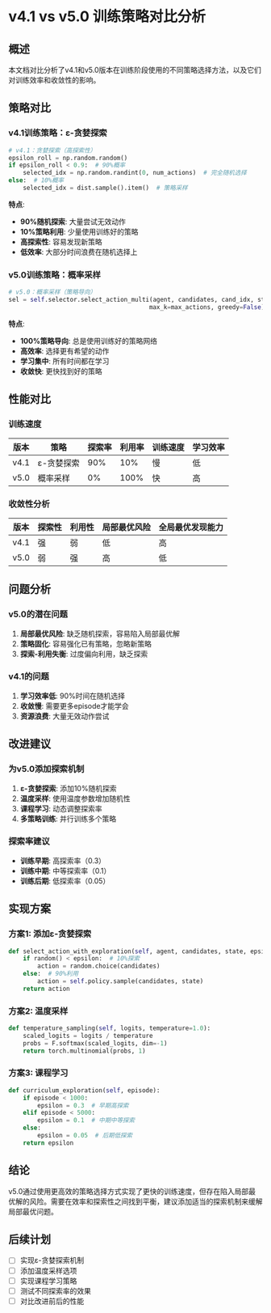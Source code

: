 # v4.1 vs v5.0 训练策略对比分析

## 概述
本文档对比分析了v4.1和v5.0版本在训练阶段使用的不同策略选择方法，以及它们对训练效率和收敛性的影响。

## 策略对比

### v4.1训练策略：ε-贪婪探索
```python
# v4.1：贪婪探索（高探索性）
epsilon_roll = np.random.random()
if epsilon_roll < 0.9:  # 90%概率
    selected_idx = np.random.randint(0, num_actions)  # 完全随机选择
else:  # 10%概率
    selected_idx = dist.sample().item()  # 策略采样
```

**特点**:
- **90%随机探索**: 大量尝试无效动作
- **10%策略利用**: 少量使用训练好的策略
- **高探索性**: 容易发现新策略
- **低效率**: 大部分时间浪费在随机选择上

### v5.0训练策略：概率采样
```python
# v5.0：概率采样（策略导向）
sel = self.selector.select_action_multi(agent, candidates, cand_idx, state, 
                                       max_k=max_actions, greedy=False)  # 概率采样
```

**特点**:
- **100%策略导向**: 总是使用训练好的策略网络
- **高效率**: 选择更有希望的动作
- **学习集中**: 所有时间都在学习
- **收敛快**: 更快找到好的策略

## 性能对比

### 训练速度
| 版本 | 策略 | 探索率 | 利用率 | 训练速度 | 学习效率 |
|------|------|--------|--------|----------|----------|
| v4.1 | ε-贪婪探索 | 90% | 10% | 慢 | 低 |
| v5.0 | 概率采样 | 0% | 100% | 快 | 高 |

### 收敛性分析
| 版本 | 探索性 | 利用性 | 局部最优风险 | 全局最优发现能力 |
|------|--------|--------|--------------|------------------|
| v4.1 | 强 | 弱 | 低 | 高 |
| v5.0 | 弱 | 强 | 高 | 低 |

## 问题分析

### v5.0的潜在问题
1. **局部最优风险**: 缺乏随机探索，容易陷入局部最优解
2. **策略固化**: 容易强化已有策略，忽略新策略
3. **探索-利用失衡**: 过度偏向利用，缺乏探索

### v4.1的问题
1. **学习效率低**: 90%时间在随机选择
2. **收敛慢**: 需要更多episode才能学会
3. **资源浪费**: 大量无效动作尝试

## 改进建议

### 为v5.0添加探索机制
1. **ε-贪婪探索**: 添加10%随机探索
2. **温度采样**: 使用温度参数增加随机性
3. **课程学习**: 动态调整探索率
4. **多策略训练**: 并行训练多个策略

### 探索率建议
- **训练早期**: 高探索率（0.3）
- **训练中期**: 中等探索率（0.1）
- **训练后期**: 低探索率（0.05）

## 实现方案

### 方案1: 添加ε-贪婪探索
```python
def select_action_with_exploration(self, agent, candidates, state, epsilon=0.1):
    if random() < epsilon:  # 10%探索
        action = random.choice(candidates)
    else:  # 90%利用
        action = self.policy.sample(candidates, state)
    return action
```

### 方案2: 温度采样
```python
def temperature_sampling(self, logits, temperature=1.0):
    scaled_logits = logits / temperature
    probs = F.softmax(scaled_logits, dim=-1)
    return torch.multinomial(probs, 1)
```

### 方案3: 课程学习
```python
def curriculum_exploration(self, episode):
    if episode < 1000:
        epsilon = 0.3  # 早期高探索
    elif episode < 5000:
        epsilon = 0.1  # 中期中等探索
    else:
        epsilon = 0.05  # 后期低探索
    return epsilon
```

## 结论

v5.0通过使用更高效的策略选择方式实现了更快的训练速度，但存在陷入局部最优解的风险。需要在效率和探索性之间找到平衡，建议添加适当的探索机制来缓解局部最优问题。

## 后续计划
- [ ] 实现ε-贪婪探索机制
- [ ] 添加温度采样选项
- [ ] 实现课程学习策略
- [ ] 测试不同探索率的效果
- [ ] 对比改进前后的性能
